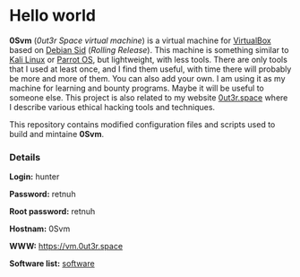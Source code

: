 # Hello world

**0Svm** (_0ut3r Space virtual machine_) is a virtual machine for [VirtualBox](https://www.virtualbox.org/) based on [Debian Sid](https://www.debian.org/releases/sid/index.html) (_Rolling Release_). This machine is something similar to [Kali Linux](https://www.kali.org/) or [Parrot OS](https://www.parrotsec.org/), but lightweight, with less tools. There are only tools that I used at least once, and I find them useful, with time there will probably be more and more of them. You can also add your own. I am using it as my machine for learning and bounty programs. Maybe it will be useful to someone else. This project is also related to my website [0ut3r.space](http://0ut3r.space) where I describe various ethical hacking tools and techniques.

This repository contains modified configuration files and scripts used to build and mintaine **0Svm**.

### Details

**Login:** hunter

**Password:** retnuh

**Root password:** retnuh

**Hostnam:** 0Svm

**WWW:** https://vm.0ut3r.space

**Software list:** [software](software.md)
